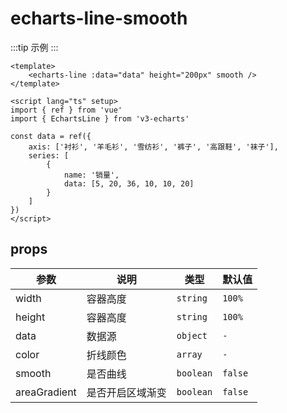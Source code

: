 <script lang="ts" setup>
import EchartsLineSmooth from '@/echarts/line/echarts-line-smooth.vue'
</script>

# echarts-line-smooth

:::tip 示例
<echarts-line-smooth />
:::

```vue
<template>
    <echarts-line :data="data" height="200px" smooth />
</template>

<script lang="ts" setup>
import { ref } from 'vue'
import { EchartsLine } from 'v3-echarts'

const data = ref({
    axis: ['衬衫', '羊毛衫', '雪纺衫', '裤子', '高跟鞋', '袜子'],
    series: [
        {
            name: '销量',
            data: [5, 20, 36, 10, 10, 20]
        }
    ]
})
</script>
```

## props

| 参数         | 说明             | 类型      | 默认值  |
| ------------ | ---------------- | --------- | ------- |
| width        | 容器高度         | `string`  | `100%`  |
| height       | 容器高度         | `string`  | `100%`  |
| data         | 数据源           | `object`  | `-`     |
| color        | 折线颜色         | `array`   | `-`     |
| smooth       | 是否曲线         | `boolean` | `false` |
| areaGradient | 是否开启区域渐变 | `boolean` | `false` |
